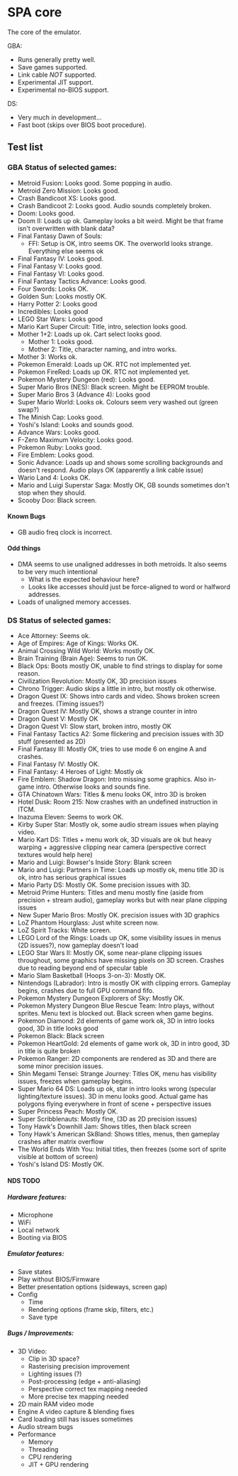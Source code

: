 # SPA core
The core of the emulator.

GBA:
- Runs generally pretty well.
- Save games supported.
- Link cable _NOT_ supported.
- Experimental JIT support.
- Experimental no-BIOS support.

DS:
- Very much in development...
- Fast boot (skips over BIOS boot procedure).

## Test list

### GBA Status of selected games:
- Metroid Fusion: Looks good. Some popping in audio.
- Metroid Zero Mission: Looks good.
- Crash Bandicoot XS: Looks good.
- Crash Bandicoot 2: Looks good. Audio sounds completely broken.
- Doom: Looks good.
- Doom II: Loads up ok. Gameplay looks a bit weird. Might be that frame isn't overwritten with blank data?
- Final Fantasy Dawn of Souls:
    - FFI: Setup is OK, intro seems OK. The overworld looks strange. Everything else seems ok
- Final Fantasy IV: Looks good.
- Final Fantasy V: Looks good.
- Final Fantasy VI: Looks good.
- Final Fantasy Tactics Advance: Looks good.
- Four Swords: Looks OK.
- Golden Sun: Looks mostly OK.
- Harry Potter 2: Looks good
- Incredibles: Looks good
- LEGO Star Wars: Looks good
- Mario Kart Super Circuit: Title, intro, selection looks good.
- Mother 1+2: Loads up ok. Cart select looks good.
    - Mother 1: Looks good.
    - Mother 2: Title, character naming, and intro works.
- Mother 3: Works ok.
- Pokemon Emerald: Loads up OK. RTC not implemented yet.
- Pokemon FireRed: Loads up OK. RTC not implemented yet.
- Pokemon Mystery Dungeon (red): Looks good.
- Super Mario Bros (NES): Black screen. Might be EEPROM trouble.
- Super Mario Bros 3 (Advance 4): Looks good
- Super Mario World: Looks ok. Colours seem very washed out (green swap?)
- The Minish Cap: Looks good.
- Yoshi's Island: Looks and sounds good.
- Advance Wars: Looks good.
- F-Zero Maximum Velocity: Looks good.
- Pokemon Ruby: Looks good.
- Fire Emblem: Looks good.
- Sonic Advance: Loads up and shows some scrolling backgrounds and doesn't respond. Audio plays OK (apparently a link cable issue)
- Wario Land 4: Looks OK.
- Mario and Luigi Superstar Saga: Mostly OK, GB sounds sometimes don't stop when they should.
- Scooby Doo: Black screen.

#### Known Bugs
- GB audio freq clock is incorrect.

#### Odd things
- DMA seems to use unaligned addresses in both metroids. It also seems to be very much intentional
    - What is the expected behaviour here?
    - Looks like accesses should just be force-aligned to word or halfword addresses.
- Loads of unaligned memory accesses.

### DS Status of selected games:
- Ace Attorney: Seems ok.
- Age of Empires: Age of Kings: Works OK.
- Animal Crossing Wild World: Works mostly OK.
- Brain Training (Brain Age): Seems to run OK.
- Black Ops: Boots mostly OK, unable to find strings to display for some reason.
- Civilization Revolution: Mostly OK, 3D precision issues
- Chrono Trigger: Audio skips a little in intro, but mostly ok otherwise.
- Dragon Quest IX: Shows intro cards and video. Shows broken screen and freezes. (Timing issues?)
- Dragon Quest IV: Mostly OK, shows a strange counter in intro
- Dragon Quest V: Mostly OK
- Dragon Quest VI: Slow start, broken intro, mostly OK
- Final Fantasy Tactics A2: Some flickering and precision issues with 3D stuff (presented as 2D)
- Final Fantasy III: Mostly OK, tries to use mode 6 on engine A and crashes.
- Final Fantasy IV: Mostly OK.
- Final Fantasy: 4 Heroes of Light: Mostly ok
- Fire Emblem: Shadow Dragon: Intro missing some graphics. Also in-game intro. Otherwise looks and sounds fine.
- GTA Chinatown Wars: Titles & menu looks OK, intro 3D is broken
- Hotel Dusk: Room 215: Now crashes with an undefined instruction in ITCM.
- Inazuma Eleven: Seems to work OK.
- Kirby Super Star: Mostly ok, some audio stream issues when playing video.
- Mario Kart DS: Titles + menu work ok, 3D visuals are ok but heavy warping + aggressive clipping near camera (perspective correct textures would help here)
- Mario and Luigi: Bowser's Inside Story: Blank screen
- Mario and Luigi: Partners in Time: Loads up mostly ok, menu title 3D is ok, intro has serious graphical issues
- Mario Party DS: Mostly OK. Some precision issues with 3D.
- Metroid Prime Hunters: Titles and menu mostly fine (aside from precision + stream audio), gameplay works but with near plane clipping issues
- New Super Mario Bros: Mostly OK. precision issues with 3D graphics
- LoZ Phantom Hourglass: Just white screen now.
- LoZ Spirit Tracks: White screen.
- LEGO Lord of the Rings: Loads up OK, some visibility issues in menus (2D issues?), now gameplay doesn't load
- LEGO Star Wars II: Mostly OK, some near-plane clipping issues throughout, some graphics have missing pixels on 3D screen. Crashes due to reading beyond end of specular table
- Mario Slam Basketball (Hoops 3-on-3): Mostly OK.
- Nintendogs (Labrador): Intro is mostly OK with clipping errors. Gameplay begins, crashes due to full GPU command fifo.
- Pokemon Mystery Dungeon Explorers of Sky: Mostly OK.
- Pokemon Mystery Dungeon Blue Rescue Team: Intro plays, without sprites. Menu text is blocked out. Black screen when game begins.
- Pokemon Diamond: 2d elements of game work ok, 3D in intro looks good, 3D in title looks good
- Pokemon Black: Black screen
- Pokemon HeartGold: 2d elements of game work ok, 3D in intro good, 3D in title is quite broken
- Pokemon Ranger: 2D components are rendered as 3D and there are some minor precision issues.
- Shin Megami Tensei: Strange Journey: Titles OK, menu has visibility issues, freezes when gameplay begins.
- Super Mario 64 DS: Loads up ok, star in intro looks wrong (specular lighting/texture issues). 3D in menu looks good. Actual game has polygons flying everywhere in front of scene + perspective issues
- Super Princess Peach: Mostly OK.
- Super Scribblenauts: Mostly fine, (3D as 2D precision issues)
- Tony Hawk's Downhill Jam: Shows titles, then black screen
- Tony Hawk's American Sk8land: Shows titles, menus, then gameplay crashes after matrix overflow
- The World Ends With You: Initial titles, then freezes (some sort of sprite visible at bottom of screen)
- Yoshi's Island DS: Mostly OK.

#### NDS TODO

##### Hardware features:
- Microphone
- WiFi
- Local network
- Booting via BIOS

##### Emulator features:
- Save states
- Play without BIOS/Firmware
- Better presentation options (sideways, screen gap)
- Config
    - Time
    - Rendering options (frame skip, filters, etc.)
    - Save type

##### Bugs / Improvements:
- 3D Video:
    - Clip in 3D space?
    - Rasterising precision improvement
    - Lighting issues (?)
    - Post-processing (edge + anti-aliasing)
    - Perspective correct tex mapping needed
    - More precise tex mapping needed
- 2D main RAM video mode
- Engine A video capture & blending fixes
- Card loading still has issues sometimes
- Audio stream bugs
- Performance
    - Memory
    - Threading
    - CPU rendering
    - JIT + GPU rendering
